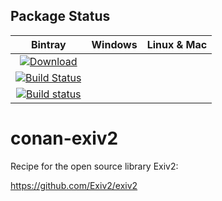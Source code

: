 ## Package Status

| Bintray | Windows | Linux & Mac | 
|:--------:|:---------:|:-------------:|
|[ ![Download](https://api.bintray.com/packages/piponazo/piponazo/Exiv2%3Apiponazo/images/download.svg) ](https://bintray.com/piponazo/piponazo/Exiv2%3Apiponazo/_latestVersion)|
[![Build Status](https://travis-ci.org/piponazo/conan-exiv2.svg?branch=testing%2F0.27)](https://travis-ci.org/piponazo/conan-exiv2)|
[![Build status](https://ci.appveyor.com/api/projects/status/b369nyj576dl7pru/branch/testing%2F0.27?svg=true)](https://ci.appveyor.com/project/piponazo/conan-exiv2/branch/testing%2F0.27)|

# conan-exiv2
Recipe for the open source library Exiv2:

https://github.com/Exiv2/exiv2
